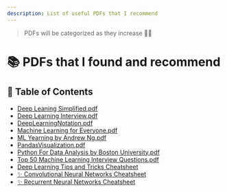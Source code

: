 ```yaml
---
description: List of useful PDFs that I recommend
---
```


> PDFs will be categorized as they increase 👩‍🔧

<!--Index-->
# 📚 PDFs that I found and recommend

## 📂 Table of Contents

- [Deep Leaning Simplified.pdf](Deep%20Leaning%20Simplified.pdf)
- [Deep Learning Interview.pdf](Deep%20Learning%20Interview.pdf)
- [DeepLearningNotation.pdf](DeepLearningNotation.pdf)
- [Machine Learning for Everyone.pdf](Machine%20Learning%20for%20Everyone.pdf)
- [ML Yearning by Andrew Ng.pdf](ML%20Yearning%20by%20Andrew%20Ng.pdf)
- [PandasVisualization.pdf](PandasVisualization.pdf)
- [Python For Data Analysis by Boston University.pdf](Python%20For%20Data%20Analysis%20by%20Boston%20University.pdf)
- [Top 50 Machine Learning Interview Questions.pdf](Top%2050%20Machine%20Learning%20Interview%20Questions.pdf)
- [Deep Learning Tips and Tricks Cheatsheet](DLTricksCheatsheet.pdf)
- [✨ Convolutional Neural Networks Cheatsheet](CNNCheatsheet.pdf)
- [✨ Recurrent Neural Networks Cheatsheet](RNNCheatsheet.pdf)

<!--Index-->
